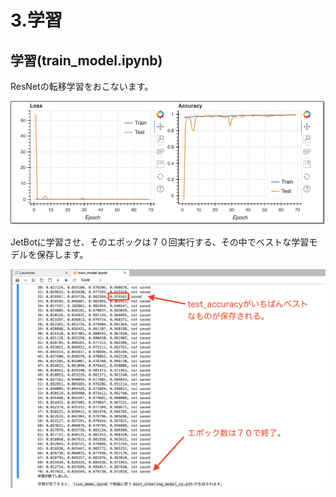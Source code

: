 # 3.学習

## 学習(train_model.ipynb)

ResNetの転移学習をおこないます。

![](./img/train001.jpg)

JetBotに学習させ、そのエポックは７０回実行する、その中でベストな学習モデルを保存します。

![](./img/trainning_data.png)

